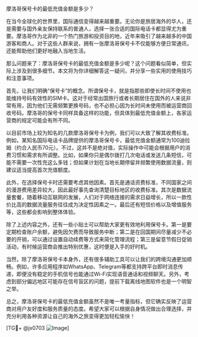 摩洛哥保号卡的最低充值金额是多少？

在当今全球化的世界里，国际通信变得越来越重要。无论你是旅居海外的华人，还是需要与国外亲友保持联系的普通人，选择一张合适的国际电话卡都显得尤为重要。摩洛哥作为北非的一个热门旅游和投资目的地，近年来吸引了越来越多的中国游客和商人。对于这些人群来说，拥有一张摩洛哥保号卡不仅能够方便日常通讯，还能帮助他们更好地融入当地生活。

那么问题来了：摩洛哥保号卡的最低充值金额是多少呢？这个问题看似简单，但实际上涉及到很多细节。本文将为你详细解答这一疑问，并分享一些实用的使用技巧和注意事项。

首先，让我们明确“保号卡”的概念。所谓保号卡，就是指那些即使长时间不使用也能维持号码有效性的SIM卡。这对于经常出国旅行或者长期居住在国外的人来说非常有用，因为他们无需频繁更换号码，也不必担心因为长时间未使用而被运营商回收号码。摩洛哥的保号卡同样具备这样的功能，但具体到最低充值金额上，各家运营商的规定可能会有所不同。

以目前市场上较为知名的几款摩洛哥保号卡为例，我们可以大致了解其收费标准。例如，某知名国际电话卡品牌提供的摩洛哥保号卡，最低充值金额通常为100迪拉姆（约合人民币70元）。不过，这并不是绝对值，实际操作中可能会根据用户的消费习惯和需求有所调整。比如，如果你只是偶尔拨打几次电话或发送几条短信，可能不需要一次性充这么多钱；但如果计划在当地长期停留并频繁使用数据流量，则建议适当提高首次充值额度。

此外，在选择保号卡时还需要考虑其他因素。首先是通话资费标准，不同国家之间的漫游费用差异较大，因此最好事先查询清楚目标地区的收费标准。其次是数据流量套餐，随着移动互联网的发展，人们对于网络连接的需求日益增长，所以一款性价比高的数据流量服务往往成为决定性因素之一。最后还有短信价格以及增值服务等，这些都会影响到整体体验。

除了上述内容之外，还有一些小贴士可以帮助大家更有效地利用保号卡。第一是要定期检查账户余额，避免因欠费而导致服务中断；第二是在回国期间尽量减少不必要的开销，可以通过设置自动续费等方式来简化管理流程；第三是留意节假日促销活动，有时候运营商会推出特别优惠，这时便是入手的好时机。

当然，除了摩洛哥保号卡本身外，还有很多辅助工具可以让我们的跨境沟通更加顺畅。例如，许多应用程序如WhatsApp、Telegram等都支持跨平台即时消息传递，即便没有稳定的手机信号也能通过Wi-Fi实现语音通话和视频聊天。另外，考虑到部分偏远地区可能存在信号盲区的问题，提前下载离线地图软件也是一个明智之举。

总之，摩洛哥保号卡的最低充值金额虽然不是唯一考量指标，但它确实反映了运营商对用户友好度和服务质量的态度。希望大家可以根据自身情况做出合理选择，并充分利用各种资源让自己的海外之旅变得更加轻松愉快！

[TG💪+ @jx0703 ![Image](https://github.com/user-attachments/assets/dbca1d08-cadb-493c-b0ec-ad6f7a83f270)]